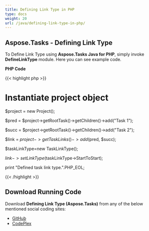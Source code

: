 ```yaml
---
title: Defining Link Type in PHP
type: docs
weight: 20
url: /java/defining-link-type-in-php/
---
```


## **Aspose.Tasks - Defining Link Type**
To Define Link Type using **Aspose.Tasks Java for PHP**, simply invoke **DefineLinkType** module. Here you can see example code.

**PHP Code**

{{< highlight php >}}

 # Instantiate project object

$project = new Project();

$pred = $project->getRootTask()->getChildren()->add("Task 1");

$succ = $project->getRootTask()->getChildren()->add("Task 2");

$link = $project->getTaskLinks()->add($pred, $succ);

$taskLinkType=new TaskLinkType();

$link->setLinkType($taskLinkType->StartToStart);

print "Defined task link type.".PHP_EOL;

{{< /highlight >}}
## **Download Running Code**
Download **Defining Link Type (Aspose.Tasks)** from any of the below mentioned social coding sites:

- [GitHub](https://github.com/aspose-tasks/Aspose.Tasks-for-Java/blob/master/Plugins/Aspose_Tasks_Java_for_PHP/src/aspose/tasks/WorkingWithTaskLinks/DefineLinkType.php)
- [CodePlex](https://asposetasksjavaphp.codeplex.com/SourceControl/latest#src/aspose/tasks/WorkingWithTaskLinks/DefineLinkType.php)
